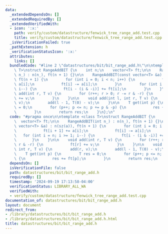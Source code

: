 ```yaml
---
data:
  _extendedDependsOn: []
  _extendedRequiredBy: []
  _extendedVerifiedWith:
  - icon: ':x:'
    path: verify/custom/datastructure/fenwick_tree_range_add.test.cpp
    title: verify/custom/datastructure/fenwick_tree_range_add.test.cpp
  _isVerificationFailed: true
  _pathExtension: h
  _verificationStatusIcon: ':x:'
  attributes:
    links: []
  bundledCode: "#line 2 \"datastructures/bit/bit_range_add.h\"\n\ntemplate <class\
    \ T>\nstruct RangeAddBIT {\n    int n;\n    vector<T> ft;\n\n    RangeAddBIT(int\
    \ n_) : n(n_), ft(n + 1) {}\n\n    RangeAddBIT(const vector<T> &a) : n(sz(a)),\
    \ ft(n + 1) {\n        for (int i = 0; i < n; i++) {\n            ft[i + 1] +=\
    \ a[i];\n            ft[i] -= a[i];\n        }\n        for (int i = n; i >= 1;\
    \ i--) {\n            ft[i - (i & -i)] += ft[i];\n        }\n    }\n\n    void\
    \ add(int r, T v) {\n        for (r++; r > 0; r -= r & -r) {\n            ft[r]\
    \ += v;\n        }\n    }\n\n    void add(int l, int r, T v) {\n        add(r,\
    \ v);\n        add(l - 1, T(0) - v);\n    }\n\n    T get(int p) {\n        T res\
    \ = 0;\n        for (p++; p <= n; p += p & -p) {\n            res += ft[p];\n\
    \        }\n        return res;\n    }\n};\n"
  code: "#pragma once\n\ntemplate <class T>\nstruct RangeAddBIT {\n    int n;\n  \
    \  vector<T> ft;\n\n    RangeAddBIT(int n_) : n(n_), ft(n + 1) {}\n\n    RangeAddBIT(const\
    \ vector<T> &a) : n(sz(a)), ft(n + 1) {\n        for (int i = 0; i < n; i++) {\n\
    \            ft[i + 1] += a[i];\n            ft[i] -= a[i];\n        }\n     \
    \   for (int i = n; i >= 1; i--) {\n            ft[i - (i & -i)] += ft[i];\n \
    \       }\n    }\n\n    void add(int r, T v) {\n        for (r++; r > 0; r -=\
    \ r & -r) {\n            ft[r] += v;\n        }\n    }\n\n    void add(int l,\
    \ int r, T v) {\n        add(r, v);\n        add(l - 1, T(0) - v);\n    }\n\n\
    \    T get(int p) {\n        T res = 0;\n        for (p++; p <= n; p += p & -p)\
    \ {\n            res += ft[p];\n        }\n        return res;\n    }\n};"
  dependsOn: []
  isVerificationFile: false
  path: datastructures/bit/bit_range_add.h
  requiredBy: []
  timestamp: '2024-09-19 17:13:58-04:00'
  verificationStatus: LIBRARY_ALL_WA
  verifiedWith:
  - verify/custom/datastructure/fenwick_tree_range_add.test.cpp
documentation_of: datastructures/bit/bit_range_add.h
layout: document
redirect_from:
- /library/datastructures/bit/bit_range_add.h
- /library/datastructures/bit/bit_range_add.h.html
title: datastructures/bit/bit_range_add.h
---
```

